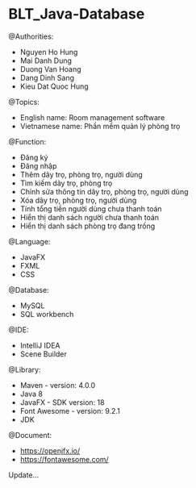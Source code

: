 # BLT_Java-Database

@Authorities:
- Nguyen Ho Hung
- Mai Danh Dung
- Duong Van Hoang
- Dang Dinh Sang 
- Kieu Dat Quoc Hung

@Topics:
- English name: Room management software
- Vietnamese name: Phần mềm quản lý phòng trọ

@Function:
- Đăng ký
- Đăng nhập
- Thêm dãy trọ, phòng trọ, người dùng
- Tìm kiếm dãy trọ, phòng trọ
- Chỉnh sửa thông tin dãy trọ, phòng trọ, người dùng
- Xóa dãy trọ, phòng trọ, người dùng
- Tính tổng tiền người dùng chưa thanh toán
- Hiển thị danh sách người chưa thanh toán
- Hiển thị danh sách phòng trọ đang trống

@Language:
- JavaFX 
- FXML
- CSS

@Database:
- MySQL
- SQL workbench

@IDE:
- IntelliJ IDEA
- Scene Builder

@Library:
- Maven - version: 4.0.0
- Java 8
- JavaFX - SDK version: 18
- Font Awesome - version: 9.2.1
- JDK

@Document:
- https://openjfx.io/
- https://fontawesome.com/

Update...